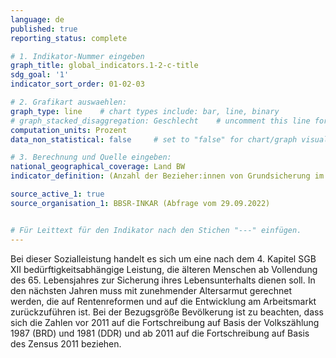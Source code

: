 ```yaml
---
language: de   
published: true
reporting_status: complete

# 1. Indikator-Nummer eingeben
graph_title: global_indicators.1-2-c-title 
sdg_goal: '1'
indicator_sort_order: 01-02-03

# 2. Grafikart auswaehlen:
graph_type: line    # chart types include: bar, line, binary
# graph_stacked_disaggregation: Geschlecht    # uncomment this line for stacked bars. eplace "Geschlecht" with the field of aggregation.
computation_units: Prozent
data_non_statistical: false     # set to "false" for chart/graph visualization

# 3. Berechnung und Quelle eingeben:
national_geographical_coverage: Land BW
indicator_definition: (Anzahl der Bezieher:innen von Grundsicherung im Alter ab 65 Jahren) / (Anzahl der Einwohner:innen im Alter ab 65 Jahren) * 100							

source_active_1: true
source_organisation_1: BBSR-INKAR (Abfrage vom 29.09.2022)


# Für Leittext für den Indikator nach den Stichen "---" einfügen.
---
```


Bei dieser Sozialleistung handelt es sich um eine nach dem 4. Kapitel SGB XII bedürftigkeitsabhängige Leistung, die älteren Menschen ab Vollendung des 65. Lebensjahres zur Sicherung ihres Lebensunterhalts dienen soll. In den nächsten Jahren muss mit zunehmender Altersarmut gerechnet werden, die auf Rentenreformen und auf die Entwicklung am Arbeitsmarkt zurückzuführen ist. Bei der Bezugsgröße Bevölkerung ist zu beachten, dass sich die Zahlen vor 2011 auf die Fortschreibung auf Basis der Volkszählung 1987 (BRD) und 1981 (DDR) und ab 2011 auf die Fortschreibung auf Basis des Zensus 2011 beziehen.			